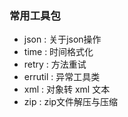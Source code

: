 ### 常用工具包


- json : 关于json操作
- time : 时间格式化
- retry : 方法重试
- errutil : 异常工具类
- xml : 对象转 xml 文本
- zip : zip文件解压与压缩